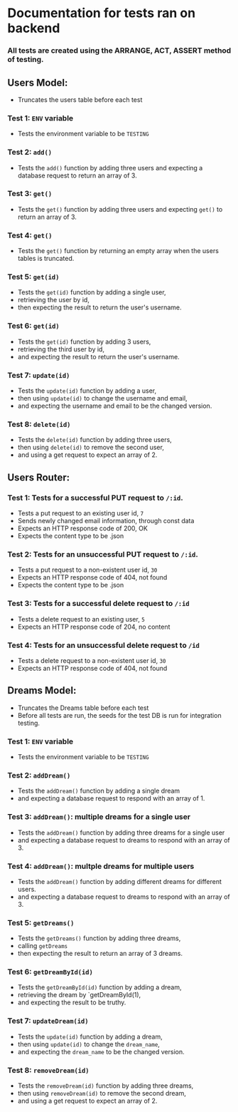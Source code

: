 # Documentation for tests ran on backend

### All tests are created using the ARRANGE, ACT, ASSERT method of testing.

## Users Model:

- Truncates the users table before each test
### Test 1: `ENV` variable
- Tests the environment variable to be `TESTING`
### Test 2:  `add()`
- Tests the `add()` function by adding three users and expecting a database request to return an array of 3.
### Test 3: `get()`
- Tests the `get()` function by adding three users and expecting `get()` to return an array of 3.
### Test 4: `get()`
- Tests the `get()` function by returning an empty array when the users tables is truncated.
### Test 5: `get(id)`
- Tests the `get(id)` function by adding a single user,
- retrieving the user by id,
- then expecting the result to return the user's username.
### Test 6: `get(id)`
- Tests the `get(id)` function by adding 3 users,
- retrieving the third user by id, 
- and expecting the result to return the user's username.
### Test 7: `update(id)`
- Tests the `update(id)` function by adding a user, 
- then using `update(id)` to change the username and email, 
- and expecting the username and email to be the changed version.
### Test 8: `delete(id)`
- Tests the `delete(id)` function by adding three users, 
- then using `delete(id)` to remove the second user, 
- and using a get request to expect an array of 2.


## Users Router:
### Test 1: Tests for a successful PUT request to `/:id`. 
- Tests a put request to an existing user id, `7`
- Sends newly changed email information, through const data
- Expects an HTTP response code of 200, OK
- Expects the content type to be .json
### Test 2: Tests for an unsuccessful PUT request to `/:id`.
- Tests a put request to a non-existent user id, `30`
- Expects an HTTP response code of 404, not found
- Expects the content type to be .json
### Test 3: Tests for a successful delete request to `/:id`
- Tests a delete request to an existing user, `5`
- Expects an HTTP response code of 204, no content
### Test 4: Tests for an unsuccessful delete request to `/id`
- Tests a delete request to a non-existent user id, `30`
- Expects an HTTP response code of 404, not found


## Dreams Model:

- Truncates the Dreams table before each test
- Before all tests are run, the seeds for the test DB is run for integration testing.
### Test 1: `ENV` variable
- Tests the environment variable to be `TESTING`
### Test 2: `addDream()`
- Tests the `addDream()` function by adding a single dream
- and expecting a database request to respond with an array of 1.
### Test 3: `addDream()`: multiple dreams for a single user
- Tests the `addDream()` function by adding three dreams for a single user
- and expecting a database request to dreams to respond with an array of 3.
### Test 4: `addDream()`: multple dreams for multiple users
- Tests the `addDream()` function by adding different dreams for different users.
- and expecting a database request to dreams to respond with an array of 3.
### Test 5: `getDreams()`
- Tests the `getDreams()` function by adding three dreams,
- calling `getDreams`
- then expecting the result to return an array of 3 dreams.
### Test 6: `getDreamById(id)`
- Tests the `getDreamById(id)` function by adding a dream,
- retrieving the dream by `getDreamById(1), 
- and expecting the result to be truthy.
### Test 7: `updateDream(id)`
- Tests the `update(id)` function by adding a dream, 
- then using `update(id)` to change the `dream_name`, 
- and expecting the `dream_name` to be the changed version.
### Test 8: `removeDream(id)`
- Tests the `removeDream(id)` function by adding three dreams, 
- then using `removeDream(id)` to remove the second dream, 
- and using a get request to expect an array of 2.



